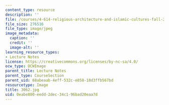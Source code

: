 ```yaml
---
content_type: resource
description: ''
file: /courses/4-614-religious-architecture-and-islamic-cultures-fall-2002/0eabe800eedd2dec34c196bad20eaa7d_3062.jpg
file_size: 276516
file_type: image/jpeg
image_metadata:
  caption: ''
  credit: ''
  image-alt: ''
learning_resource_types:
- Lecture Notes
license: https://creativecommons.org/licenses/by-nc-sa/4.0/
ocw_type: OCWImage
parent_title: Lecture Notes
parent_type: CourseSection
parent_uid: 68abeaab-4eff-532c-e858-18d3ffb567bd
resourcetype: Image
title: 3062.jpg
uid: 0eabe800-eedd-2dec-34c1-96bad20eaa7d
---
```

